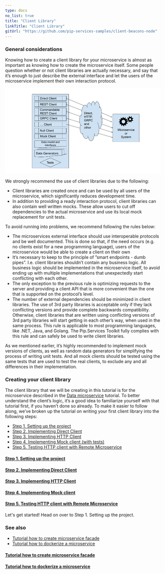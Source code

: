 ```yaml
---
type: docs
no_list: true
title: "Client Library"
linkTitle: "Client Library" 
gitUrl: "https://github.com/pip-services-samples/client-beacons-node"
---
```


### General considerations

Knowing how to create a client library for your microservice is almost as important as knowing how to create the microservice itself. Some people question whether or not client libraries are actually necessary, and say that it’s enough to just describe the external interface and let the users of the microservice implement their own interaction protocol.

![Client Library Diagram](/images/tutorials/client_library/client_library_diagram.png)

We strongly recommend the use of client libraries due to the following:

- Client libraries are created once and can be used by all users of the microservice, which significantly reduces development time.
- In addition to providing a ready interaction protocol, client libraries can also contain well written mocks. These allow users to cut off dependencies to the actual microservice and use its local mock replacement for unit tests.

To avoid running into problems, we recommend following the rules below:

- The microservices external interface should use interoperable protocols and be well documented. This is done so that, if the need occurs (e.g. no clients exist for a new programming language), users of the microservice would be able to create a client on their own
- It’s necessary to keep to the principle of ”smart endpoints - dumb pipes”. I.e. client libraries shouldn’t contain any business logic. All business logic should be implemented in the microservice itself, to avoid ending up with multiple implementations that unexpectedly start conflicting with each other.
- The only exception to the previous rule is optimizing requests to the server and providing a client API that is more convenient than the one that is supported on the protocol’s level.
- The number of external dependencies should be minimized in client libraries. The use of 3rd party libraries is acceptable only if they lack conflicting versions and provide complete backwards compatibility. Otherwise, client libraries that are written using conflicting versions of 3rd party libraries will start getting in each other’s way, when used in the same process. This rule is applicable to most programming languages, like .NET, Java, and Golang. The Pip.Services Toolkit fully complies with this rule and can safely be used to write client libraries.

As we mentioned earlier, it’s highly recommended to implement mock versions of clients, as well as random data generators for simplifying the process of writing unit tests. And all mock clients should be tested using the same tests that are used to test the real clients, to exclude any and all differences in their implementation.


### Creating your client library

The client library that we will be creating in this tutorial is for the microservice described in the [Data microservice](../data_microservice) tutorial. To better understand the client’s logic, it’s a good idea to familiarize yourself with that tutorial first, if you haven’t done so already. 
To make it easier to follow along, we’ve broken up the tutorial on writing your first client library into the following steps:

- [Step 1. Setting up the project](step1)
- [Step 2. Implementing Direct Client](step2)
- [Step 3. Implementing HTTP Client](step3)
- [Step 4. Implementing Mock client (with tests)](step4)
- [Step 5. Testing HTTP client with Remote Microservice](step5)

<span class="hide-title-link">

#### [Step 1. Setting up the project](step1)
#### [Step 2. Implementing Direct Client](step2)
#### [Step 3. Implementing HTTP Client](step3)
#### [Step 4. Implementing Mock client](step4)
#### [Step 5. Testing HTTP client with Remote Microservice](step5)

</span>

Let's get started! Head on over to Step 1. Setting up the project.

### See also

- [Tutorial how to create microservice facade](../microservice_facade)
- [Tutorial how to dockerize a microservice](../microservice_dockerization)

<span class="hide-title-link">

#### [Tutorial how to create microservice facade](../microservice_facade)
#### [Tutorial how to dockerize a microservice](../microservice_dockerization)

</span>
